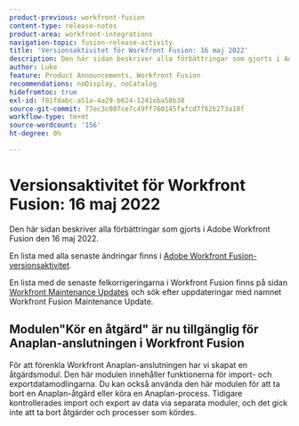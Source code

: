 ```yaml
---
product-previous: workfront-fusion
content-type: release-notes
product-area: workfront-integrations
navigation-topic: fusion-release-activity
title: 'Versionsaktivitet för Workfront Fusion: 16 maj 2022'
description: Den här sidan beskriver alla förbättringar som gjorts i Adobe Workfront Fusion den 16 maj 2022.
author: Luke
feature: Product Announcements, Workfront Fusion
recommendations: noDisplay, noCatalog
hidefromtoc: true
exl-id: f81fdabc-a51a-4a29-b624-1241eba58b38
source-git-commit: 77ec3c007ce7c49ff760145fafcd7f62b273a18f
workflow-type: tm+mt
source-wordcount: '156'
ht-degree: 0%

---
```


# Versionsaktivitet för Workfront Fusion: 16 maj 2022

Den här sidan beskriver alla förbättringar som gjorts i Adobe Workfront Fusion den 16 maj 2022.

En lista med alla senaste ändringar finns i [Adobe Workfront Fusion-versionsaktivitet](/help/workfront-fusion/fusion-product-releases/fusion-release-activity.md).

En lista med de senaste felkorrigeringarna i Workfront Fusion finns på sidan [Workfront Maintenance Updates](https://experienceleague.adobe.com/docs/workfront-known-issues/releases/current-updates.html) och sök efter uppdateringar med namnet Workfront Fusion Maintenance Update.


## Modulen&quot;Kör en åtgärd&quot; är nu tillgänglig för Anaplan-anslutningen i Workfront Fusion

För att förenkla Workfront Anaplan-anslutningen har vi skapat en åtgärdsmodul. Den här modulen innehåller funktionerna för import- och exportdatamodlingarna. Du kan också använda den här modulen för att ta bort en Anaplan-åtgärd eller köra en Anaplan-process.
Tidigare kontrollerades import och export av data via separata moduler, och det gick inte att ta bort åtgärder och processer som kördes.
